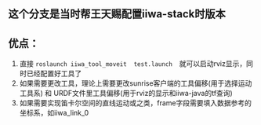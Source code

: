 ## 这个分支是当时帮王天赐配置iiwa-stack时版本
## 优点：
  1. 直接 `roslaunch iiwa_tool_moveit  test.launch  `就可以启动rviz显示，同时已经配置好工具了
  2. 如果需要更改工具，理论上需要更改sunrise客户端的工具偏移(用于选择运动工具系)  和 URDF文件里工具偏移(用于rviz的显示和iiwa-java的tf查询)
  3. 如果需要实现笛卡尔空间的直线运动或之类，frame字段需要填入数据参考的坐标系，如iiwa_link_0
